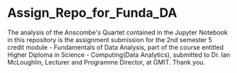 # Assign_Repo_for_Funda_DA
The analysis of the Anscombe's Quartet contained in the Jupyter Notebook in this repository is the assignment submission for the 2nd semester 5 credit module - Fundamentals of Data Analysis, part of the course entitled Higher Diploma in Science - Computing(Data Analytics), submitted to Dr. Ian McLoughlin, Lecturer and Programme Director, at GMIT. 
Thank you.
